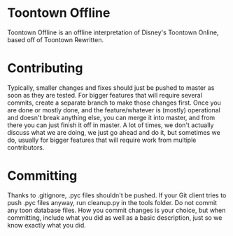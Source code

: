 Toontown Offline
================

Toontown Offline is an offline interpretation of Disney's Toontown Online, based off of Toontown Rewritten.

Contributing
================

Typically, smaller changes and fixes should just be pushed to master as soon as they are tested. For bigger features that will require several commits, create a separate branch to make those changes first. Once you are done or mostly done, and the feature/whatever is (mostly) operational and doesn't break anything else, you can merge it into master, and from there you can just finish it off in master. A lot of times, we don't actually discuss what we are doing, we just go ahead and do it, but sometimes we do, usually for bigger features that will require work from multiple contributors.

Committing
================

Thanks to .gitignore, .pyc files shouldn't be pushed. If your Git client tries to push .pyc files anyway, run cleanup.py in the tools folder. Do not commit any toon database files. How you commit changes is your choice, but when committing, include what you did as well as a basic description, just so we know exactly what you did.
